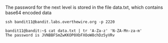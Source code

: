 The password for the next level is stored in the file data.txt, which contains base64 encoded data

```
ssh bandit11@bandit.labs.overthewire.org -p 2220

bandit11@bandit:~$ cat data.txt | tr 'A-Za-z' 'N-ZA-Mn-za-m'
The password is JVNBBFSmZwKKOP0XbFXOoW8chDz5yVRv

```